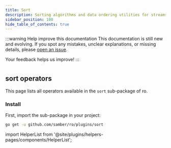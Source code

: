 ```yaml
---
title: Sort
description: Sorting algorithms and data ordering utilities for streams.
sidebar_position: 100
hide_table_of_contents: true
---
```


:::warning Help improve this documentation
This documentation is still new and evolving. If you spot any mistakes, unclear explanations, or missing details, please [open an issue](https://github.com/samber/ro/issues).

Your feedback helps us improve!
:::

#
## sort operators

This page lists all operators available in the `sort` sub-package of ro.

### Install

First, import the sub-package in your project:

```bash
go get -u github.com/samber/ro/plugins/sort
```

import HelperList from '@site/plugins/helpers-pages/components/HelperList';

<HelperList 
  type="plugin"
  category="sort"
/>
